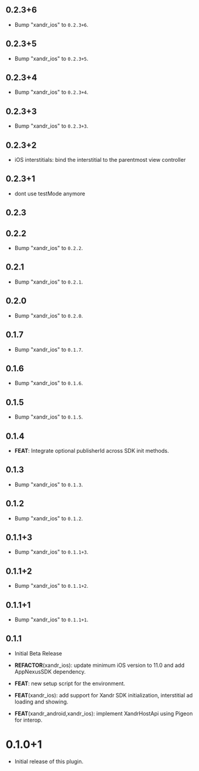## 0.2.3+6

 - Bump "xandr_ios" to `0.2.3+6`.

## 0.2.3+5

 - Bump "xandr_ios" to `0.2.3+5`.

## 0.2.3+4

 - Bump "xandr_ios" to `0.2.3+4`.

## 0.2.3+3

 - Bump "xandr_ios" to `0.2.3+3`.

## 0.2.3+2

 - iOS interstitials: bind the interstitial to the parentmost view controller

## 0.2.3+1

 - dont use testMode anymore

## 0.2.3

## 0.2.2

 - Bump "xandr_ios" to `0.2.2`.

## 0.2.1

 - Bump "xandr_ios" to `0.2.1`.

## 0.2.0

 - Bump "xandr_ios" to `0.2.0`.

## 0.1.7

 - Bump "xandr_ios" to `0.1.7`.

## 0.1.6

 - Bump "xandr_ios" to `0.1.6`.

## 0.1.5

 - Bump "xandr_ios" to `0.1.5`.

## 0.1.4

 - **FEAT**: Integrate optional publisherId across SDK init methods.

## 0.1.3

 - Bump "xandr_ios" to `0.1.3`.

## 0.1.2

 - Bump "xandr_ios" to `0.1.2`.

## 0.1.1+3

 - Bump "xandr_ios" to `0.1.1+3`.

## 0.1.1+2

 - Bump "xandr_ios" to `0.1.1+2`.

## 0.1.1+1

 - Bump "xandr_ios" to `0.1.1+1`.

## 0.1.1

 - Initial Beta Release

 - **REFACTOR**(xandr_ios): update minimum iOS version to 11.0 and add AppNexusSDK dependency.
 - **FEAT**: new setup script for the environment.
 - **FEAT**(xandr_ios): add support for Xandr SDK initialization, interstitial ad loading and showing.
 - **FEAT**(xandr_android,xandr_ios): implement XandrHostApi using Pigeon for interop.

# 0.1.0+1

- Initial release of this plugin.